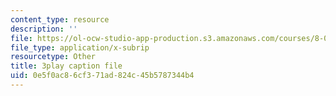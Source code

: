 ```yaml
---
content_type: resource
description: ''
file: https://ol-ocw-studio-app-production.s3.amazonaws.com/courses/8-04-quantum-physics-i-spring-2016/0e5f0ac86cf371ad824c45b5787344b4_lWTUcojZ_gQ.srt
file_type: application/x-subrip
resourcetype: Other
title: 3play caption file
uid: 0e5f0ac8-6cf3-71ad-824c-45b5787344b4
---
```

